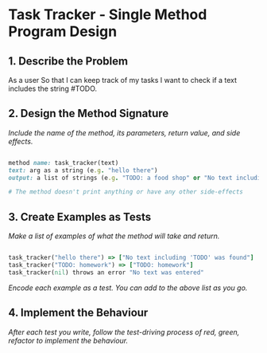 
# Task Tracker - Single Method Program Design

## 1. Describe the Problem

As a user
So that I can keep track of my tasks
I want to check if a text includes the string #TODO.

## 2. Design the Method Signature

_Include the name of the method, its parameters, return value, and side effects._

```ruby

method name: task_tracker(text) 
text: arg as a string (e.g. "hello there")
output: a list of strings (e.g. "TODO: a food shop" or "No text including 'TODO' was found")

# The method doesn't print anything or have any other side-effects
```

## 3. Create Examples as Tests

_Make a list of examples of what the method will take and return._

```ruby

task_tracker("hello there") => ["No text including 'TODO' was found"]
task_tracker("TODO: homework") => ["TODO: homework"]
task_tracker(nil) throws an error "No text was entered"
```

_Encode each example as a test. You can add to the above list as you go._

## 4. Implement the Behaviour

_After each test you write, follow the test-driving process of red, green, refactor to implement the behaviour._


